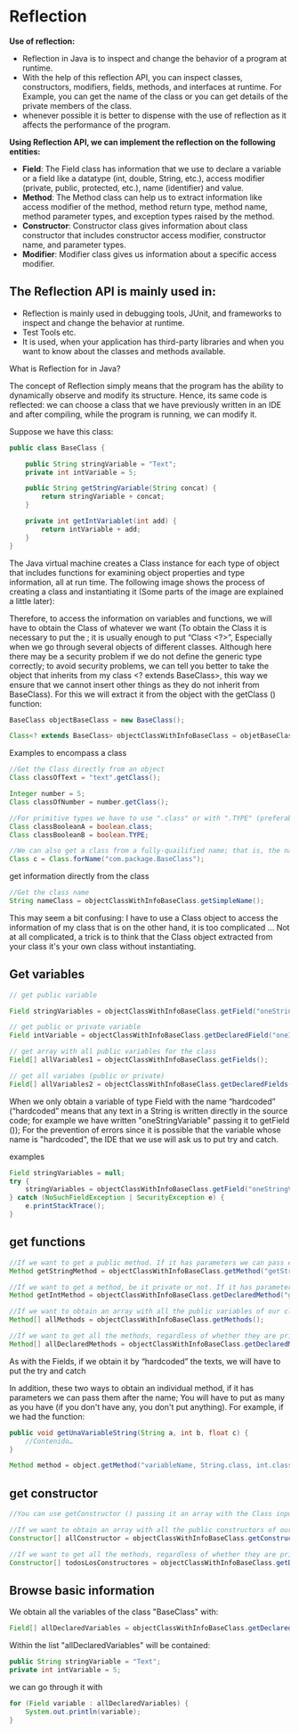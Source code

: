 # Reflection

**Use of reflection:**
- Reflection in Java is to inspect and change the behavior of a program at runtime.
- With the help of this reflection API, you can inspect classes, constructors, modifiers, fields, methods, and interfaces at runtime. For Example, you can get the name of the class or you can get details of the private members of the class.
- whenever possible it is better to dispense with the use of reflection as it affects the performance of the program.

**Using Reflection API, we can implement the reflection on the following entities:**

- **Field**: The Field class has information that we use to declare a variable or a field like a datatype (int, double, String, etc.), access modifier (private, public, protected, etc.), name (identifier) and value.
- **Method**: The Method class can help us to extract information like access modifier of the method, method return type, method name, method parameter types, and exception types raised by the method.
- **Constructor**: Constructor class gives information about class constructor that includes constructor access modifier, constructor name, and parameter types.
- **Modifier**: Modifier class gives us information about a specific access modifier.

## The Reflection API is mainly used in:

- Reflection is mainly used in debugging tools, JUnit, and frameworks to inspect and change the behavior at runtime.
- Test Tools etc.
- It is used, when your application has third-party libraries and when you want to know about the classes and methods available.

What is Reflection for in Java?

The concept of Reflection simply means that the program has the ability to dynamically observe and modify its structure. Hence, its same code is reflected: we can choose a class that we have previously written in an IDE and after compiling, while the program is running, we can modify it.

Suppose we have this class:

```java
public class BaseClass {

	public String stringVariable = "Text";
	private int intVariable = 5;

	public String getStringVariable(String concat) {
		return stringVariable + concat;
	}

	private int getIntVariablet(int add) {
		return intVariable + add;
	}
}
```

The Java virtual machine creates a Class instance for each type of object that includes functions for examining object properties and type information, all at run time. The following image shows the process of creating a class and instantiating it (Some parts of the image are explained a little later):

Therefore, to access the information on variables and functions, we will have to obtain the Class of whatever we want (To obtain the Class it is necessary to put the <generic type>; it is usually enough to put “Class <?>”, Especially when we go through several objects of different classes. Although here there may be a security problem if we do not define the generic type correctly; to avoid security problems, we can tell you better to take the object that inherits from my class <? extends BaseClass>, this way we ensure that we cannot insert other things as they do not inherit from BaseClass). For this we will extract it from the object with the getClass () function:

```java
BaseClass objectBaseClass = new BaseClass();

Class<? extends BaseClass> objectClassWithInfoBaseClass = objetBaseClass.getClass();
```

Examples to encompass a class

```java
//Get the Class directly from an object
Class classOfText = "text".getClass();

Integer number = 5;
Class classOfNumber = number.getClass();

//For primitive types we have to use ".class" or with ".TYPE" (preferably use ".class")
Class classBooleanA = boolean.class;
Class classBooleanB = boolean.TYPE;

//We can also get a class from a fully-quailified name; that is, the name of the package where our class is, followed by the name of the class
Class c = Class.forName("com.package.BaseClass");
```
get information directly from the class

```java
//Get the class name
String nameClass = objectClassWithInfoBaseClass.getSimpleName();
```

This may seem a bit confusing: I have to use a Class object to access the information of my class that is on the other hand, it is too complicated ... Not at all complicated, a trick is to think that the Class object extracted from your class it's your own class without instantiating.

## Get variables

```java
// get public variable

Field stringVariables = objectClassWithInfoBaseClass.getField("oneStringVariable");

// get public or private variable
Field intVariable = objectClassWithInfoBaseClass.getDeclaredField("oneIntVariable");

// get array with all public variables for the class
Field[] allVariables1 = objectClassWithInfoBaseClass.getFields();

// get all variabes (public or private)
Field[] allVariables2 = objectClassWithInfoBaseClass.getDeclaredFields();
```

When we only obtain a variable of type Field with the name “hardcoded” (“hardcoded” means that any text in a String is written directly in the source code; for example we have written "oneStringVariable" passing it to getField ()); For the prevention of errors since it is possible that the variable whose name is "hardcoded", the IDE that we use will ask us to put try and catch.

examples
```java
Field stringVariables = null;
try {
	stringVariables = objectClassWithInfoBaseClass.getField("oneStringVariable");	
} catch (NoSuchFieldException | SecurityException e) {
	e.printStackTrace();
}
```

## get functions

```java
//If we want to get a public method. If it has parameters we can pass each of its types class in order after the name.
Method getStringMethod = objectClassWithInfoBaseClass.getMethod("getStringVariable", String.class);

//If we want to get a method, be it private or not. If it has parameters we can pass each of its types class in order after the name.
Method getIntMethod = objectClassWithInfoBaseClass.getDeclaredMethod("getIntVariable", int.class);

//If we want to obtain an array with all the public variables of our class
Method[] allMethods = objectClassWithInfoBaseClass.getMethods();

//If we want to get all the methods, regardless of whether they are private or not
Method[] allDeclaredMethods = objectClassWithInfoBaseClass.getDeclaredMethods();
```

As with the Fields, if we obtain it by “hardcoded” the texts, we will have to put the try and catch

In addition, these two ways to obtain an individual method, if it has parameters we can pass them after the name; You will have to put as many as you have (if you don't have any, you don't put anything). For example, if we had the function:

```java
public void getUnaVariableString(String a, int b, float c) {
	//Contenido…
}
```

```java
Method method = object.getMethod("variableName, String.class, int.class, float.class); 
```

## get constructor

```java
//You can use getConstructor () passing it an array with the Class input parameters that the constructor has, so that it returns the Constructor type object, normally it is not used and to reduce code we do not put examples (if you want to know more you have more information in the bibliography)

//If we want to obtain an array with all the public constructors of our class
Constructor[] allConstructor = objectClassWithInfoBaseClass.getConstructors();

//If we want to get all the methods, regardless of whether they are private or not
Constructor[] todosLosConstructores = objectClassWithInfoBaseClass.getDeclaredConstructors();
```

## Browse basic information

We obtain all the variables of the class "BaseClass" with:

```java
Field[] allDeclaredVariables = objectClassWithInfoBaseClass.getDeclaredFields();
```

Within the list "allDeclaredVariables" will be contained:

```java
public String stringVariable = "Text";
private int intVariable = 5; 
```

we can go through it with

```java
for (Field variable : allDeclaredVariables) {
	System.out.println(variable);
}
```

